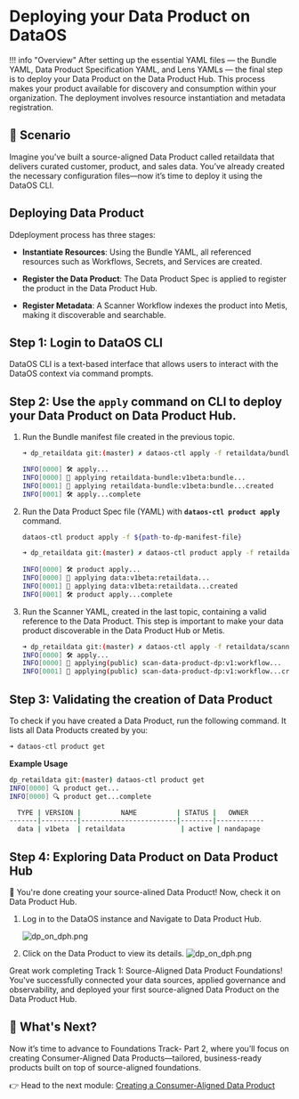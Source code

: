 # Deploying your Data Product on DataOS

!!! info "Overview"
    After setting up the essential YAML files — the Bundle YAML, Data Product Specification YAML, and Lens YAMLs — the final step is to deploy your Data Product on the Data Product Hub. This process makes your product available for discovery and consumption within your organization. The deployment involves resource instantiation and metadata registration.

## 📘 Scenario

Imagine you've built a source-aligned Data Product called retaildata that delivers curated customer, product, and sales data. You’ve already created the necessary configuration files—now it’s time to deploy it using the DataOS CLI.

## Deploying Data Product

Ddeployment process has three stages:

- **Instantiate Resources**: Using the Bundle YAML, all referenced resources such as Workflows, Secrets, and Services are created.

- **Register the Data Product**: The Data Product Spec is applied to register the product in the Data Product Hub.

- **Register Metadata**: A Scanner Workflow indexes the product into Metis, making it discoverable and searchable.

## Step 1: Login to DataOS CLI

DataOS CLI is a text-based interface that allows users to interact with the DataOS context via command prompts.

## Step 2: Use the `apply` command on CLI to deploy your Data Product on Data Product Hub.

1. Run the Bundle manifest file created in the previous topic.
    
    ```bash
    ➜ dp_retaildata git:(master) ✗ dataos-ctl apply -f retaildata/bundle/bundle.yml 
    
    INFO[0000] 🛠 apply...                                   
    INFO[0000] 🔧 applying retaildata-bundle:v1beta:bundle... 
    INFO[0001] 🔧 applying retaildata-bundle:v1beta:bundle...created 
    INFO[0001] 🛠 apply...complete 
    ```
    
2. Run the Data Product Spec file (YAML) with **`dataos-ctl product apply`** command.
    
    ```bash
    dataos-ctl product apply -f ${path-to-dp-manifest-file}
    ```
    
    ```bash
    ➜ dp_retaildata git:(master) ✗ dataos-ctl product apply -f retaildata/data_product_spec.yml
     
    INFO[0000] 🛠 product apply...                           
    INFO[0000] 🔧 applying data:v1beta:retaildata...          
    INFO[0001] 🔧 applying data:v1beta:retaildata...created   
    INFO[0001] 🛠 product apply...complete 
    ```
    
3. Run the Scanner YAML, created in the last topic, containing a valid reference to the Data Product. This step is important to make your data  product discoverable in the Data Product Hub or Metis.
    
    ```bash
    ➜ dp_retaildata git:(master) ✗ dataos-ctl apply -f retaildata/scanner.yml 
    INFO[0000] 🛠 apply...                                   
    INFO[0000] 🔧 applying(public) scan-data-product-dp:v1:workflow... 
    INFO[0001] 🔧 applying(public) scan-data-product-dp:v1:workflow...created
    ```
    

## Step 3: Validating the creation of Data Product

To check if you have created a Data Product, run the following command. It lists all Data Products created by you:

```bash
➜ dataos-ctl product get
```

**Example Usage**

```bash
dp_retaildata git:(master) dataos-ctl product get
INFO[0000] 🔍 product get...                             
INFO[0000] 🔍 product get...complete                     

  TYPE | VERSION |          NAME          | STATUS |   OWNER    
-------|---------|------------------------|--------|------------
  data | v1beta  | retaildata              | active | nandapage  
```

## Step 4: Exploring Data Product on Data Product Hub

🎯 You're done creating your source-alined Data Product! Now, check it on Data Product Hub.

1. Log in to the DataOS instance and Navigate to Data Product Hub.
    
    ![dp_on_dph.png](/learn/dp_developer_learn_track/deploy_dp_cli/retaildata.png)
    
2. Click on the Data Product to view its details.
    ![dp_on_dph.png](/learn/dp_developer_learn_track/deploy_dp_cli/retaildata_details.png)

<aside class="callout">
Great work completing Track 1: Source-Aligned Data Product Foundations! You've successfully connected your data sources, applied governance and observability, and deployed your first source-aligned Data Product on the Data Product Hub.

</aside>

## 🎯 What's Next?
Now it’s time to advance to Foundations Track- Part 2, where you’ll focus on creating Consumer-Aligned Data Products—tailored, business-ready products built on top of source-aligned foundations.

👉 Head to the next module: [Creating a Consumer-Aligned Data Product](/learn_new/dp_foundations2_learn_track/)